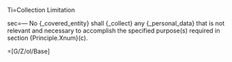 Ti=Collection Limitation

sec=— No {_covered_entity} shall {_collect} any {_personal_data} that is not relevant and necessary to accomplish the specified purpose(s) required in section {Principle.Xnum}(c).

=[G/Z/ol/Base]
